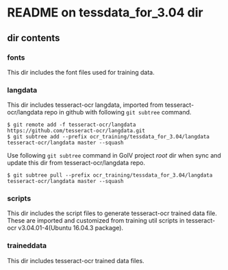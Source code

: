 # README on tessdata_for_3.04 dir

## dir contents

### fonts
This dir includes the font files used for training data.


### langdata
This dir includes tesseract-ocr langdata, imported from tesseract-ocr/langdata repo in github with following `git subtree` command.

```
$ git remote add -f tesseract-ocr/langdata https://github.com/tesseract-ocr/langdata.git
$ git subtree add --prefix ocr_training/tessdata_for_3.04/langdata tesseract-ocr/langdata master --squash
```

Use following `git subtree` command in GoIV project *root* dir when sync and update this dir from tesseract-ocr/langdata repo.

```
$ git subtree pull --prefix ocr_training/tessdata_for_3.04/langdata tesseract-ocr/langdata master --squash
```


### scripts
This dir includes the script files to generate tesseract-ocr trained data file.
These are imported and customized from training util scripts in tesseract-ocr v3.04.01-4(Ubuntu 16.04.3 package).


### traineddata
This dir includes tesseract-ocr trained data files.
